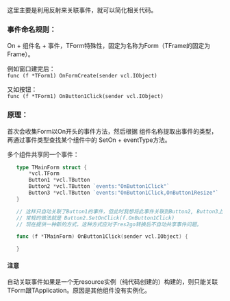 这里主要是利用反射来关联事件，就可以简化相关代码。   

### 事件命名规则：    
  On + 组件名 + 事件，TForm特殊性，固定为名称为Form（TFrame的固定为Frame）。 
 
例如窗口建完后：  
  `func (f *TForm1) OnFormCreate(sender vcl.IObject)`   

又如按钮：  
  `func (f *TForm1) OnButton1Click(sender vcl.IObject)`  

### 原理：  
  首次会收集Form以On开头的事件方法，然后根据 组件名称提取出事件的类型，再通过事件类型查找某个组件中的 SetOn + eventType方法。    

多个组件共享同一个事件：    

```go
   type TMainForm struct {
       *vcl.TForm
       Button1 *vcl.TButton
       Button2 *vcl.TButton `events:"OnButton1Click"`
       Button3 *vcl.TButton `events:"OnButton1Click,OnButton1Resize"`
   }

   // 这样只自动关联了Button1的事件，但此时我想将此事件关联到Button2, Button3上
   // 常规的做法就是 Button2.SetOnClick(f.OnButton1Click)
   // 现在提供一种新的方式，这种方式应对于res2go转换后不自动共享事件问题。

   func (f *TMainForm) OnButton1Click(sender vcl.IObject) {

   }
```

#### 注意  

自动关联事件如果是一个无resource实例（纯代码创建的）构建的，则只能关联TForm跟TApplication。原因是其他组件没有实例化。  

